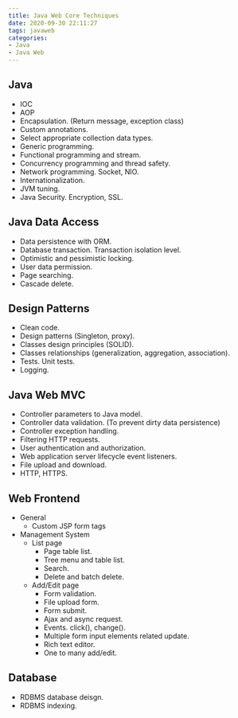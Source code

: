 ```yaml
---
title: Java Web Core Techniques
date: 2020-09-30 22:11:27
tags: javaweb
categories:
- Java
- Java Web
---
```


## Java

- IOC
- AOP
- Encapsulation. (Return message, exception class)
- Custom annotations.
- Select appropriate collection data types.
- Generic programming.
- Functional programming and stream.
- Concurrency programming and thread safety.
- Network programming. Socket, NIO.
- Internationalization.
- JVM tuning.
- Java Security. Encryption, SSL.



##  Java Data Access

- Data persistence with ORM.
- Database transaction. Transaction isolation level. 
- Optimistic and pessimistic locking.
- User data permission.
- Page searching.
- Cascade delete.



## Design Patterns

- Clean code.
- Design patterns (Singleton, proxy).
- Classes design principles (SOLID).
- Classes relationships (generalization, aggregation, association).
- Tests. Unit tests.
- Logging.



## Java Web MVC

- Controller parameters to Java model.
- Controller data validation. (To prevent dirty data persistence)
- Controller exception handling.
- Filtering HTTP requests.
- User authentication and authorization.
- Web application server lifecycle event listeners.
- File upload and download.
- HTTP, HTTPS.



## Web Frontend

- General
  - Custom JSP form tags
- Management System
  - List page
    - Page table list.
    - Tree menu and table list.
    - Search.
    - Delete and batch delete.
  - Add/Edit page
    - Form validation.
    - File upload form.
    - Form submit.
    - Ajax and async request.
    - Events. click(), change().
    - Multiple form input elements related update.
    - Rich text editor.
    - One to many add/edit.



## Database

- RDBMS database deisgn.
- RDBMS indexing.